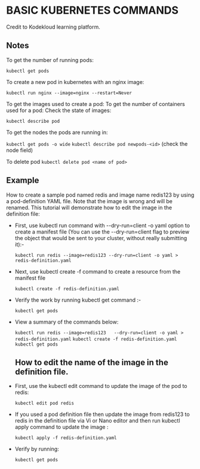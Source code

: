 
# BASIC KUBERNETES COMMANDS
Credit to Kodekloud learning platform.


## Notes
To get the number of running pods:

```kubectl get pods```

To create a new pod in kubernetes with an nginx image:

```kubectl run nginx --image=nginx --restart=Never```

To get the images used to create a pod:
To get the number of containers used for a pod:
Check the state of images:

```kubectl describe pod```

To get the nodes the pods are running in:

```kubectl get pods -o wide```
```kubectl describe pod newpods-<id>``` (check the node field)

To delete pod
```kubectl delete pod <name of pod>```


## Example
How to create a sample pod named redis and image name redis123 by using a pod-definition YAML file. Note that the image is wrong and will be renamed. This tutorial will demonstrate how to edit the image in the definition file:

- First, use kubectl run command with --dry-run=client -o yaml option to create a manifest file (You can use the --dry-run=client flag to preview the object that would be sent to your cluster, without really submitting it):-

   ```kubectl run redis --image=redis123 --dry-run=client -o yaml > redis-definition.yaml```

- Next, use kubectl create -f command to create a resource from the manifest file

   ```kubectl create -f redis-definition.yaml``` 

- Verify the work by running kubectl get command :-
    
    ```kubectl get pods```

- View a summary of the commands below:

   ```kubectl run redis --image=redis123   --dry-run=client -o yaml > redis-definition.yaml```
   ```kubectl create -f redis-definition.yaml```
   ```kubectl get pods```

  ## How to edit the name of the image in the definition file.

- First, use the kubectl edit command to update the image of the pod to redis:

   ```kubectl edit pod redis```

- If you used a pod definition file then update the image from redis123 to redis in the definition file via Vi or Nano editor and then run kubectl apply command to update the image :

   ```kubectl apply -f redis-definition.yaml```
- Verify by running:

   ```kubectl get pods```






